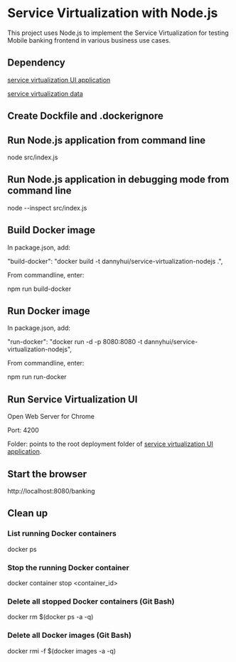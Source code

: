 # Service Virtualization with Node.js

This project uses Node.js to implement the Service Virtualization for testing Mobile banking frontend in various business use cases.

## Dependency

[service virtualization UI application](https://github.com/dhui808/service-virtualization-ui)

[service virtualization data](https://github.com/dhui808/service-virtualization-data)

## Create Dockfile and .dockerignore

## Run Node.js application from command line

node src/index.js

## Run Node.js application in debugging mode from command line

node --inspect src/index.js

## Build Docker image

In package.json, add:

"build-docker": "docker build -t dannyhui/service-virtualization-nodejs .",

From commandline, enter:

npm run build-docker

## Run Docker image

In package.json, add:

"run-docker": "docker run -d -p 8080:8080 -t dannyhui/service-virtualization-nodejs",

From commandline, enter:

npm run run-docker

## Run Service Virtualization UI

Open Web Server for Chrome

Port: 4200

Folder: points to the root deployment folder of [service virtualization UI application](https://github.com/dhui808/service-virtualization-ui).

## Start the browser

http://localhost:8080/banking


## Clean up

### List running Docker containers

docker ps

### Stop the running Docker container
docker container stop <container_id> 

### Delete all stopped Docker containers (Git Bash)

docker rm $(docker ps -a -q)

### Delete all Docker images  (Git Bash)
 
docker rmi -f $(docker images -a -q)

